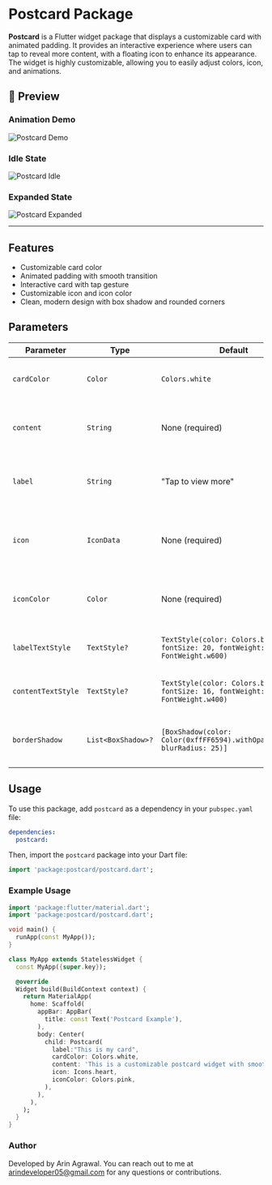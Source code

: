 # Postcard Package

**Postcard** is a Flutter widget package that displays a customizable card with animated padding. It provides an interactive experience where users can tap to reveal more content, with a floating icon to enhance its appearance. The widget is highly customizable, allowing you to easily adjust colors, icon, and animations.
## 📸 Preview

### Animation Demo
![Postcard Demo](https://github.com/arinagrawal05/postcard/blob/main/assets/postcard_demo.gif)

### Idle State
![Postcard Idle](https://github.com/arinagrawal05/postcard/blob/main/assets/postcard_idle.jpg)

### Expanded State
![Postcard Expanded](https://github.com/arinagrawal05/postcard/blob/main/assets/postcard_expanded.jpg)

---
## Features

- Customizable card color
- Animated padding with smooth transition
- Interactive card with tap gesture
- Customizable icon and icon color
- Clean, modern design with box shadow and rounded corners

## Parameters

| Parameter   | Type       | Default         | Description                                                                                      |
|-------------|------------|-----------------|--------------------------------------------------------------------------------------------------|
| `cardColor` | `Color`    | `Colors.white`    | The background color of the card.                                                                |
| `content`   | `String`   | None (required) | The text content displayed within the card.
| `label`   | `String`   | "Tap to view more" | The text content displayed on the top of card.                                                      |
| `icon`      | `IconData` | None (required) | The icon displayed in a floating container to the right of the card.                             |
| `iconColor` | `Color`    | None (required) | The color of the icon in the floating container.                                                  |
| `labelTextStyle`   | `TextStyle?`      | `TextStyle(color: Colors.black, fontSize: 20, fontWeight: FontWeight.w600)` | Optional text style for the label.                                                              |
| `contentTextStyle` | `TextStyle?`      | `TextStyle(color: Colors.black, fontSize: 16, fontWeight: FontWeight.w400)` | Optional text style for the content.                                                            |
| `borderShadow`     | `List<BoxShadow>?`| `[BoxShadow(color: Color(0xffFF6594).withOpacity(0.2), blurRadius: 25)]` | Optional shadow styling for the card’s border.                                                  |

## Usage

To use this package, add `postcard` as a dependency in your `pubspec.yaml` file:

```yaml
dependencies:
  postcard:
```

Then, import the `postcard` package into your Dart file:

```dart
import 'package:postcard/postcard.dart';
```

### Example Usage

```dart
import 'package:flutter/material.dart';
import 'package:postcard/postcard.dart';

void main() {
  runApp(const MyApp());
}

class MyApp extends StatelessWidget {
  const MyApp({super.key});

  @override
  Widget build(BuildContext context) {
    return MaterialApp(
      home: Scaffold(
        appBar: AppBar(
          title: const Text('Postcard Example'),
        ),
        body: Center(
          child: Postcard(
            label:"This is my card",
            cardColor: Colors.white,
            content: 'This is a customizable postcard widget with smooth animation.',
            icon: Icons.heart,
            iconColor: Colors.pink,
          ),
        ),
      ),
    );
  }
}
```

### Author

Developed by Arin Agrawal. You can reach out to me at arindeveloper05@gmail.com for any questions or contributions.

